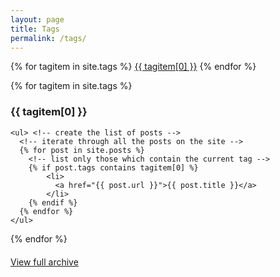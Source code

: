 ```yaml
---
layout: page
title: Tags
permalink: /tags/
---
```


<div class="tags"> 
{% for tagitem in site.tags  %} 
  <a href="#{{  tagitem[0] }}">{{  tagitem[0] }}</a>
{% endfor %}
</div>

<!-- iterate through all tags on the site --> 
{% for tagitem in site.tags %} 
  <!-- for each tag, create an anchor by using the tag name as an id --> 
  <div id="{{ tagitem[0] }}">  
    <h3> {{ tagitem[0] }} </h3>  <!-- for create a heading --> 

    <ul> <!-- create the list of posts -->
      <!-- iterate through all the posts on the site --> 
      {% for post in site.posts %} 
        <!-- list only those which contain the current tag --> 
        {% if post.tags contains tagitem[0] %} 
            <li>
              <a href="{{ post.url }}">{{ post.title }}</a>
            </li>
        {% endif %}
      {% endfor %}
    </ul>
  </div>
{% endfor %}

<p style="font-size: 14px; margin-top: 20px;"><a href="{{ site.baseurl }}posts">View full archive</a></p>
